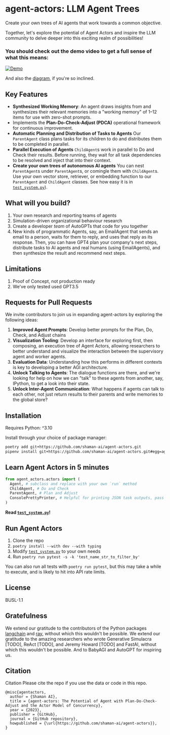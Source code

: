 # agent-actors: LLM Agent Trees

Create your own trees of AI agents that work towards a common objective.

Together, let's explore the potential of Agent Actors and inspire the LLM community to delve deeper into this exciting realm of possibilities!


### You should check out the demo video to get a full sense of what this means:

[![Demo](https://img.youtube.com/vi/XiHiOfYOAmc/0.jpg)](https://www.youtube.com/watch?v=XiHiOfYOAmc)

And also the [diagram](./diagram.png), if you're so inclined.

## Key Features

* **Synthesized Working Memory**: An agent draws insights from and synthesizes their relevant memories into a "working memory" of 1–12 items for use with zero-shot prompts.
* Implements the **Plan-Do-Check-Adjust (PDCA)** operational framework for continuous improvement.
* **Automatic Planning and Distribution of Tasks to Agents** Our `ParentAgent` class plans tasks for its children to do and distributes them to be completed in parallel.
* **Parallel Execution of Agents** `ChildAgent`s work in parallel to Do and Check their results. Before running, they wait for all task dependencies to be resolved and inject that into their context.
* **Create your own trees of autonomous AI agents** You can nest `ParentAgent`s under `ParentAgent`s, or comingle them with `ChildAgent`s. Use your own vector store, retriever, or embedding function to our `ParentAgent` and `ChildAgent` classes. See how easy it is in [`test_system.py`](./agent_actors/test_system.py)).


## What will you build?

1. Your own research and reporting teams of agents
2. Simulation-driven organizational behaviour research
3. Create a developer *team* of AutoGPTs that code for you together
4. New kinds of programmatic Agents, say, an EmailAgent that sends an email to a person, waits for them to reply, and uses that reply as its response. Then, you can have GPT4 plan your company's next steps, distribute tasks to AI agents and real humans (using EmailAgents), and then synthesize the result and recommend next steps.

## Limitations

1. Proof of Concept, not production ready
2. We've only tested used GPT3.5

## Requests for Pull Requests

We invite contributors to join us in expanding agent-actors by exploring the following ideas:

1. **Improved Agent Prompts**: Develop better prompts for the Plan, Do, Check, and Adjust chains
2. **Visualization Tooling**: Develop an interface for exploring first, then composing, an execution tree of Agent Actors, allowing researchers to better understand and visualize the interaction between the supervisory agent and worker agents.
3. **Evaluation Data**: Understanding how this performs in different contexts is key to developing a better AGI architecture.
4. **Unlock Talking to Agents**: The dialogue functions are there, and we're looking for help on how we can "talk" to these agents from another, say, IPython, to get a look into their state.
5. **Unlock Inter-Agent Communication**: What happens if agents can talk to each other, not just return results to their parents and write memories to the global store?

## Installation

Requires Python: ^3.10

Install through your choice of package manager:

```bash
poetry add git+https://github.com/shaman-ai/agent-actors.git
pipenv install git+https://github.com/shaman-ai/agent-actors.git#egg=agent-actors
```

## Learn Agent Actors in 5 minutes

```python
from agent_actors.actors import (
  Agent, # subclass and replace with your own `run` method
  ChildAgent, # Do and Check
  ParentAgent, # Plan and Adjust
  ConsolePrettyPrinter, # Helpful for printing JSON task outputs, pass as a handler to CallbackManager
)
```

**Read [`test_system.py`](./agent_actors/test_system.py)!**

## Run Agent Actors

1. Clone the repo
2. `poetry install --with dev --with typing`
3. Modify [`test_system.py`](./agent_actors/test_system.py) to your own needs
4. Run `poetry run pytest -s -k 'test_name_str_to_filter_by'`

You can also run all tests with `poetry run pytest`, but this may take a while to execute, and is likely to hit into API rate limits.

## License

BUSL-1.1

## Gratefulness

We extend our gratitude to the contributors of the Python packages [langchain](https://langchain.com) and [ray](https://ray.io), without which this wouldn't be possible. We extend our gratitude to the amazing researchers who wrote Generative Simulacra [TODO], ReAct [TODO], and Jeremy Howard [TODO] and FastAI, without which this wouldn't be possible. And to BabyAGI and AutoGPT for inspiring us.

## Citation

Citation
Please cite the repo if you use the data or code in this repo.

```
@misc{agentactors,
  author = {Shaman AI},
  title = {agent-actors: The Potential of Agent with Plan-Do-Check-Adjust and the Actor Model of Concurrency},
  year = {2023},
  publisher = {GitHub},
  journal = {GitHub repository},
  howpublished = {\url{https://github.com/shaman-ai/agent-actors}},
}
```
